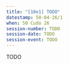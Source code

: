 ```yaml
---
title: "[10e1] TODO"
datestamp: 50-04-26/1
when: 50 Cudo 26
session-number: TODO
session-date: TODO
session-event: TODO
---
```

TODO
